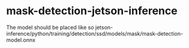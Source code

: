 # mask-detection-jetson-inference

The model should be placed like so jetson-inference/python/training/detection/ssd/models/mask/mask-detection-model.onnx
